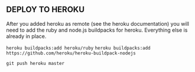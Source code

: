 
## DEPLOY TO HEROKU

After you added heroku as remote (see the heroku documentation) you will need to add the ruby and node.js buildpacks for heroku.
Everything else is already in place.

`heroku buildpacks:add heroku/ruby`
`heroku buildpacks:add https://github.com/heroku/heroku-buildpack-nodejs`

`git push heroku master`


